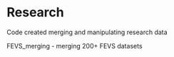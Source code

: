# Research
Code created merging and manipulating research data

FEVS_merging - merging 200+ FEVS datasets

